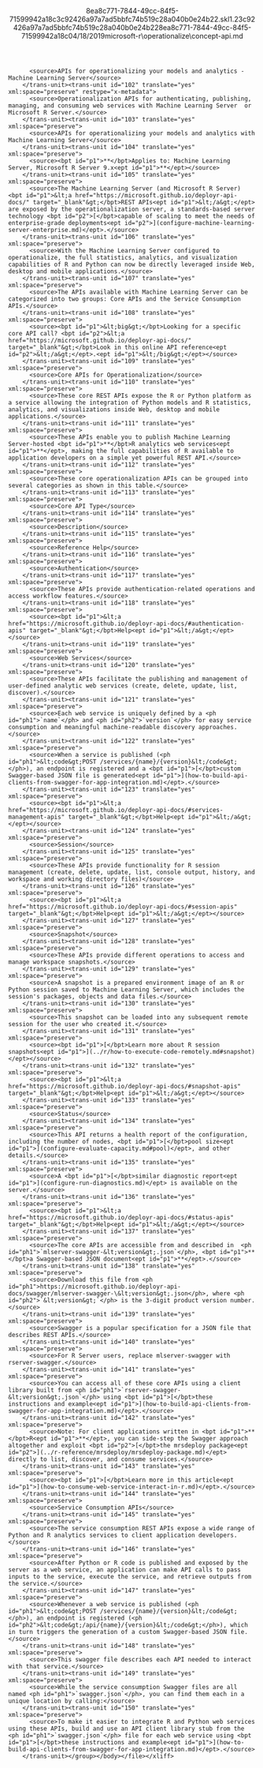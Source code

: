<?xml version="1.0"?><xliff version="1.2" xmlns="urn:oasis:names:tc:xliff:document:1.2" xmlns:xsi="http://www.w3.org/2001/XMLSchema-instance" xsi:schemaLocation="urn:oasis:names:tc:xliff:document:1.2 xliff-core-1.2-transitional.xsd"><file datatype="xml" original="concept-api.md" source-language="en-US" target-language="en-US"><header><tool tool-id="mdxliff" tool-name="mdxliff" tool-version="1.0-d1654b2" tool-company="Microsoft" /><xliffext:skl_file_name xmlns:xliffext="urn:microsoft:content:schema:xliffextensions">8ea8c771-7844-49cc-84f5-71599942a18c3c92426a97a7ad5bbfc74b519c28a040b0e24b22.skl</xliffext:skl_file_name><xliffext:version xmlns:xliffext="urn:microsoft:content:schema:xliffextensions">1.2</xliffext:version><xliffext:ms.openlocfilehash xmlns:xliffext="urn:microsoft:content:schema:xliffextensions">3c92426a97a7ad5bbfc74b519c28a040b0e24b22</xliffext:ms.openlocfilehash><xliffext:ms.sourcegitcommit xmlns:xliffext="urn:microsoft:content:schema:xliffextensions">8ea8c771-7844-49cc-84f5-71599942a18c</xliffext:ms.sourcegitcommit><xliffext:ms.lasthandoff xmlns:xliffext="urn:microsoft:content:schema:xliffextensions">04/18/2019</xliffext:ms.lasthandoff><xliffext:ms.openlocfilepath xmlns:xliffext="urn:microsoft:content:schema:xliffextensions">microsoft-r\operationalize\concept-api.md</xliffext:ms.openlocfilepath></header><body><group id="content" extype="content"><trans-unit id="101" translate="yes" xml:space="preserve" restype="x-metadata">
          <source>APIs for operationalizing your models and analytics - Machine Learning Server</source>
        </trans-unit><trans-unit id="102" translate="yes" xml:space="preserve" restype="x-metadata">
          <source>Operationalization APIs for authenticating, publishing, managing, and consuming web services with Machine Learning Server  or Microsoft R Server.</source>
        </trans-unit><trans-unit id="103" translate="yes" xml:space="preserve">
          <source>APIs for operationalizing your models and analytics with Machine Learning Server</source>
        </trans-unit><trans-unit id="104" translate="yes" xml:space="preserve">
          <source><bpt id="p1">**</bpt>Applies to: Machine Learning Server, Microsoft R Server 9.x<ept id="p1">**</ept></source>
        </trans-unit><trans-unit id="105" translate="yes" xml:space="preserve">
          <source>The Machine Learning Server (and Microsoft R Server) <bpt id="p1">&lt;a href="https://microsoft.github.io/deployr-api-docs/" target="_blank"&gt;</bpt>REST APIs<ept id="p1">&lt;/a&gt;</ept> are exposed by the operationalization server, a standards-based server technology <bpt id="p2">[</bpt>capable of scaling to meet the needs of enterprise-grade deployments<ept id="p2">](configure-machine-learning-server-enterprise.md)</ept>.</source>
        </trans-unit><trans-unit id="106" translate="yes" xml:space="preserve">
          <source>With the Machine Learning Server configured to operationalize, the full statistics, analytics, and visualization capabilities of R and Python can now be directly leveraged inside Web, desktop and mobile applications.</source>
        </trans-unit><trans-unit id="107" translate="yes" xml:space="preserve">
          <source>The APIs available with Machine Learning Server can be categorized into two groups: Core APIs and the Service Consumption APIs.</source>
        </trans-unit><trans-unit id="108" translate="yes" xml:space="preserve">
          <source><bpt id="p1">&lt;big&gt;</bpt>Looking for a specific core API call? <bpt id="p2">&lt;a href="https://microsoft.github.io/deployr-api-docs/" target="_blank"&gt;</bpt>Look in this online API reference<ept id="p2">&lt;/a&gt;</ept>.<ept id="p1">&lt;/big&gt;</ept></source>
        </trans-unit><trans-unit id="109" translate="yes" xml:space="preserve">
          <source>Core APIs for Operationalization</source>
        </trans-unit><trans-unit id="110" translate="yes" xml:space="preserve">
          <source>These core REST APIs expose the R or Python platform as a service allowing the integration of Python models and R statistics, analytics, and visualizations inside Web, desktop and mobile applications.</source>
        </trans-unit><trans-unit id="111" translate="yes" xml:space="preserve">
          <source>These APIs enable you to publish Machine Learning Server-hosted <bpt id="p1">**</bpt>R analytics web services<ept id="p1">**</ept>, making the full capabilities of R available to application developers on a simple yet powerful REST API.</source>
        </trans-unit><trans-unit id="112" translate="yes" xml:space="preserve">
          <source>These core operationalization APIs can be grouped into several categories as shown in this table.</source>
        </trans-unit><trans-unit id="113" translate="yes" xml:space="preserve">
          <source>Core API Type</source>
        </trans-unit><trans-unit id="114" translate="yes" xml:space="preserve">
          <source>Description</source>
        </trans-unit><trans-unit id="115" translate="yes" xml:space="preserve">
          <source>Reference Help</source>
        </trans-unit><trans-unit id="116" translate="yes" xml:space="preserve">
          <source>Authentication</source>
        </trans-unit><trans-unit id="117" translate="yes" xml:space="preserve">
          <source>These APIs provide authentication-related operations and access workflow features.</source>
        </trans-unit><trans-unit id="118" translate="yes" xml:space="preserve">
          <source><bpt id="p1">&lt;a href="https://microsoft.github.io/deployr-api-docs/#authentication-apis" target="_blank"&gt;</bpt>Help<ept id="p1">&lt;/a&gt;</ept></source>
        </trans-unit><trans-unit id="119" translate="yes" xml:space="preserve">
          <source>Web Services</source>
        </trans-unit><trans-unit id="120" translate="yes" xml:space="preserve">
          <source>These APIs facilitate the publishing and management of user-defined analytic web services (create, delete, update, list, discover).</source>
        </trans-unit><trans-unit id="121" translate="yes" xml:space="preserve">
          <source>Each web service is uniquely defined by a <ph id="ph1">`name`</ph> and <ph id="ph2">`version`</ph> for easy service consumption and meaningful machine-readable discovery approaches.</source>
        </trans-unit><trans-unit id="122" translate="yes" xml:space="preserve">
          <source>When a service is published (<ph id="ph1">&lt;code&gt;POST /services/{name}/{version}&lt;/code&gt;</ph>), an endpoint is registered and a <bpt id="p1">[</bpt>custom Swagger-based JSON file is generated<ept id="p1">](how-to-build-api-clients-from-swagger-for-app-integration.md)</ept>.</source>
        </trans-unit><trans-unit id="123" translate="yes" xml:space="preserve">
          <source><bpt id="p1">&lt;a href="https://microsoft.github.io/deployr-api-docs/#services-management-apis" target="_blank"&gt;</bpt>Help<ept id="p1">&lt;/a&gt;</ept></source>
        </trans-unit><trans-unit id="124" translate="yes" xml:space="preserve">
          <source>Session</source>
        </trans-unit><trans-unit id="125" translate="yes" xml:space="preserve">
          <source>These APIs provide functionality for R session management (create, delete, update, list, console output, history, and workspace and working directory files)</source>
        </trans-unit><trans-unit id="126" translate="yes" xml:space="preserve">
          <source><bpt id="p1">&lt;a href="https://microsoft.github.io/deployr-api-docs/#session-apis" target="_blank"&gt;</bpt>Help<ept id="p1">&lt;/a&gt;</ept></source>
        </trans-unit><trans-unit id="127" translate="yes" xml:space="preserve">
          <source>Snapshot</source>
        </trans-unit><trans-unit id="128" translate="yes" xml:space="preserve">
          <source>These APIs provide different operations to access and manage workspace snapshots.</source>
        </trans-unit><trans-unit id="129" translate="yes" xml:space="preserve">
          <source>A snapshot is a prepared environment image of an R or Python session saved to Machine Learning Server, which includes the session's packages, objects and data files.</source>
        </trans-unit><trans-unit id="130" translate="yes" xml:space="preserve">
          <source>This snapshot can be loaded into any subsequent remote session for the user who created it.</source>
        </trans-unit><trans-unit id="131" translate="yes" xml:space="preserve">
          <source><bpt id="p1">[</bpt>Learn more about R session snapshots<ept id="p1">](../r/how-to-execute-code-remotely.md#snapshot)</ept></source>
        </trans-unit><trans-unit id="132" translate="yes" xml:space="preserve">
          <source><bpt id="p1">&lt;a href="https://microsoft.github.io/deployr-api-docs/#snapshot-apis" target="_blank"&gt;</bpt>Help<ept id="p1">&lt;/a&gt;</ept></source>
        </trans-unit><trans-unit id="133" translate="yes" xml:space="preserve">
          <source>Status</source>
        </trans-unit><trans-unit id="134" translate="yes" xml:space="preserve">
          <source>This API returns a health report of the configuration, including the number of nodes, <bpt id="p1">[</bpt>pool size<ept id="p1">](configure-evaluate-capacity.md#pool)</ept>, and other details.</source>
        </trans-unit><trans-unit id="135" translate="yes" xml:space="preserve">
          <source>A <bpt id="p1">[</bpt>similar diagnostic report<ept id="p1">](configure-run-diagnostics.md)</ept> is available on the server.</source>
        </trans-unit><trans-unit id="136" translate="yes" xml:space="preserve">
          <source><bpt id="p1">&lt;a href="https://microsoft.github.io/deployr-api-docs/#status-apis" target="_blank"&gt;</bpt>Help<ept id="p1">&lt;/a&gt;</ept></source>
        </trans-unit><trans-unit id="137" translate="yes" xml:space="preserve">
          <source>The core APIs are accessible from and described in  <ph id="ph1">`mlserver-swagger-&lt;version&gt;.json`</ph>, <bpt id="p1">**</bpt>a Swagger-based JSON document<ept id="p1">**</ept>.</source>
        </trans-unit><trans-unit id="138" translate="yes" xml:space="preserve">
          <source>Download this file from <ph id="ph1">https://microsoft.github.io/deployr-api-docs/swagger/mlserver-swagger-\&lt;version&gt;.json</ph>, where <ph id="ph2">`&lt;version&gt;`</ph> is the 3-digit product version number.</source>
        </trans-unit><trans-unit id="139" translate="yes" xml:space="preserve">
          <source>Swagger is a popular specification for a JSON file that describes REST APIs.</source>
        </trans-unit><trans-unit id="140" translate="yes" xml:space="preserve">
          <source>For R Server users, replace mlserver-swagger with rserver-swagger.</source>
        </trans-unit><trans-unit id="141" translate="yes" xml:space="preserve">
          <source>You can access all of these core APIs using a client library built from <ph id="ph1">`rserver-swagger-&lt;version&gt;.json`</ph> using <bpt id="p1">[</bpt>these instructions and example<ept id="p1">](how-to-build-api-clients-from-swagger-for-app-integration.md)</ept>.</source>
        </trans-unit><trans-unit id="142" translate="yes" xml:space="preserve">
          <source>Note: For client applications written in <bpt id="p1">**</bpt>R<ept id="p1">**</ept>, you can side-step the Swagger approach altogether and exploit <bpt id="p2">[</bpt>the mrsdeploy package<ept id="p2">](../r-reference/mrsdeploy/mrsdeploy-package.md)</ept> directly to list, discover, and consume services.</source>
        </trans-unit><trans-unit id="143" translate="yes" xml:space="preserve">
          <source><bpt id="p1">[</bpt>Learn more in this article<ept id="p1">](how-to-consume-web-service-interact-in-r.md)</ept>.</source>
        </trans-unit><trans-unit id="144" translate="yes" xml:space="preserve">
          <source>Service Consumption APIs</source>
        </trans-unit><trans-unit id="145" translate="yes" xml:space="preserve">
          <source>The service consumption REST APIs expose a wide range of Python and R analytics services to client application developers.</source>
        </trans-unit><trans-unit id="146" translate="yes" xml:space="preserve">
          <source>After Python or R code is published and exposed by the server as a web service, an application can make API calls to pass inputs to the service, execute the service, and retrieve outputs from the service.</source>
        </trans-unit><trans-unit id="147" translate="yes" xml:space="preserve">
          <source>Whenever a web service is published (<ph id="ph1">&lt;code&gt;POST /services/{name}/{version}&lt;/code&gt;</ph>), an endpoint is registered (<ph id="ph2">&lt;code&gt;/api/{name}/{version}&lt;/code&gt;</ph>), which in turn triggers the generation of a custom Swagger-based JSON file.</source>
        </trans-unit><trans-unit id="148" translate="yes" xml:space="preserve">
          <source>This swagger file describes each API needed to interact with that service.</source>
        </trans-unit><trans-unit id="149" translate="yes" xml:space="preserve">
          <source>While the service consumption Swagger files are all named <ph id="ph1">`swagger.json`</ph>, you can find them each in a unique location by calling:</source>
        </trans-unit><trans-unit id="150" translate="yes" xml:space="preserve">
          <source>To make it easier to integrate R and Python web services using these APIs, build and use an API client library stub from the <ph id="ph1">`swagger.json`</ph> file for each web service using <bpt id="p1">[</bpt>these instructions and example<ept id="p1">](how-to-build-api-clients-from-swagger-for-app-integration.md)</ept>.</source>
        </trans-unit></group></body></file></xliff>